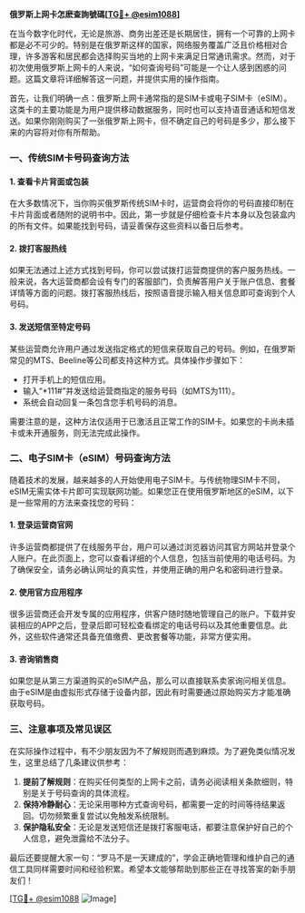 **俄罗斯上网卡怎麽查詢號碼[[TG💪+ @esim1088](https://t.me/s/esim1088)]**

在当今数字化时代，无论是旅游、商务出差还是长期居住，拥有一个可靠的上网卡都是必不可少的。特别是在俄罗斯这样的国家，网络服务覆盖广泛且价格相对合理，许多游客和居民都会选择购买当地的上网卡来满足日常通讯需求。然而，对于初次使用俄罗斯上网卡的人来说，“如何查询号码”可能是一个让人感到困惑的问题。这篇文章将详细解答这一问题，并提供实用的操作指南。

首先，让我们明确一点：俄罗斯上网卡通常指的是SIM卡或电子SIM卡（eSIM）。这类卡的主要功能是为用户提供移动数据服务，同时也可以支持语音通话和短信发送。如果你刚刚购买了一张俄罗斯上网卡，但不确定自己的号码是多少，那么接下来的内容将对你有所帮助。

### 一、传统SIM卡号码查询方法

#### 1. 查看卡片背面或包装
在大多数情况下，当你购买俄罗斯传统SIM卡时，运营商会将你的号码直接印制在卡片背面或者随附的说明书中。因此，第一步就是仔细检查卡片本身以及包装盒内的所有文件。如果能找到号码，请妥善保存这些资料以备日后参考。

#### 2. 拨打客服热线
如果无法通过上述方式找到号码，你可以尝试拨打运营商提供的客户服务热线。一般来说，各大运营商都会设有专门的客服部门，负责解答用户关于账户信息、套餐详情等方面的问题。拨打客服热线后，按照语音提示输入相关信息即可查询到个人号码。

#### 3. 发送短信至特定号码
某些运营商允许用户通过发送指定格式的短信来获取自己的号码。例如，在俄罗斯常见的MTS、Beeline等公司都支持这种方式。具体操作步骤如下：
- 打开手机上的短信应用。
- 输入“*111#”并发送给运营商指定的服务号码（如MTS为111）。
- 系统会自动回复一条包含您手机号码的消息。

需要注意的是，这种方法仅适用于已激活且正常工作的SIM卡。如果您的卡尚未插卡或未开通服务，则无法完成此操作。

### 二、电子SIM卡（eSIM）号码查询方法

随着技术的发展，越来越多的人开始使用电子SIM卡。与传统物理SIM卡不同，eSIM无需实体卡片即可实现联网功能。如果您正在使用俄罗斯地区的eSIM，以下是一些常用的方法来查找您的号码：

#### 1. 登录运营商官网
许多运营商都提供了在线服务平台，用户可以通过浏览器访问其官方网站并登录个人账户。在此页面上，您可以查看详细的个人信息，包括当前使用的电话号码。为了确保安全，请务必确认网址的真实性，并使用正确的用户名和密码进行登录。

#### 2. 使用官方应用程序
很多运营商还会开发专属的应用程序，供客户随时随地管理自己的账户。下载并安装相应的APP之后，登录后即可轻松查看绑定的电话号码以及其他重要信息。此外，这些软件通常还具备充值缴费、更改套餐等功能，非常方便实用。

#### 3. 咨询销售商
如果您是从第三方渠道购买的eSIM产品，那么可以直接联系卖家询问相关信息。由于eSIM是由虚拟形式存储于设备内部，因此有时需要通过原始购买方才能准确获取号码。

### 三、注意事项及常见误区

在实际操作过程中，有不少朋友因为不了解规则而遇到麻烦。为了避免类似情况发生，这里总结了几条建议供参考：

1. **提前了解规则**：在购买任何类型的上网卡之前，请务必阅读相关条款细则，特别是关于号码查询的具体流程。
2. **保持冷静耐心**：无论采用哪种方式查询号码，都需要一定的时间等待结果返回。切勿频繁重复尝试以免触发系统限制。
3. **保护隐私安全**：无论是发送短信还是拨打客服电话，都要注意保护好自己的个人信息，避免泄露给不法分子。

最后还要提醒大家一句：“罗马不是一天建成的”，学会正确地管理和维护自己的通信工具同样需要时间和经验积累。希望本文能够帮助到那些正在寻找答案的新手朋友们！

[[TG💪+ @esim1088](https://t.me/s/esim1088) ![Image](https://i.postimg.cc/4NQfJmqS/Snipaste-2025-05-13-00-14-12.png)]